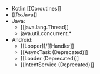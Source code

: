 - Kotlin [[Coroutines]]
- [[RxJava]]
- Java:
	- [[java.lang.Thread]]
	- java.util.concurrent.*
- Android:
	- [[Looper]]/[[Handler]]
	- [[AsyncTask (Deprecated)]]
	- [[Loader (Deprecated)]] 
	- [[IntentService (Deprecated)]] 